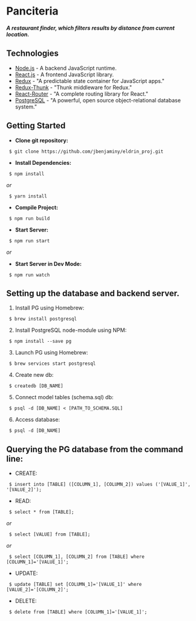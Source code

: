 # Panciteria #

 ***A restaurant finder, which filters results by distance from current location.***

## Technologies ##
 * [Node.js](https://nodejs.org/en/) - A backend JavaScript runtime.
 * [React.js](https://facebook.github.io/react/) - A frontend JavaScript library.
 * [Redux](http://redux.js.org/) - "A predictable state container for JavaScript apps."
 * [Redux-Thunk](https://github.com/gaearon/redux-thunk) - "Thunk middleware for Redux."
 * [React-Router](https://github.com/ReactTraining/react-router) - "A complete routing library for React."
 * [PostgreSQL](https://www.postgresql.org/) - "A powerful, open source object-relational database system."

## Getting Started ##
* __Clone git repository:__
 ```
  $ git clone https://github.com/jbenjaminy/eldrin_proj.git
 ```

* __Install Dependencies:__
 ```
  $ npm install

 ```
_or_

 ```
  $ yarn install
 ```

* __Compile Project:__
 ```
  $ npm run build
 ```

* __Start Server:__
 ```
  $ npm run start
 ```
_or_

* __Start Server in Dev Mode:__
 ```
  $ npm run watch
 ```

## Setting up the database and backend server.
1. Install PG using Homebrew:
 ```
  $ brew install postgresql
 ```

2. Install PostgreSQL node-module using NPM:
 ```
  $ npm install --save pg
 ```

3. Launch PG using Homebrew:
 ```
  $ brew services start postgresql
 ```

4. Create new db:
 ```
  $ createdb [DB_NAME]
 ```

5. Connect model tables (schema.sql) db:
 ```
  $ psql -d [DB_NAME] < [PATH_TO_SCHEMA.SQL]
 ```

6. Access database:
 ```
  $ psql -d [DB_NAME]
 ```

## Querying the PG database from the command line: ##

* CREATE:
 ```
  $ insert into [TABLE] ([COLUMN_1], [COLUMN_2]) values ('[VALUE_1]', '[VALUE_2]');
 ```

* READ:
 ```
  $ select * from [TABLE];
 ```
_or_
 ```
  $ select [VALUE] from [TABLE];
 ```
_or_
 ```
  $ select [COLUMN_1], [COLUMN_2] from [TABLE] where [COLUMN_1]='[VALUE_1]';
 ```

* UPDATE:
 ```
  $ update [TABLE] set [COLUMN_1]='[VALUE_1]' where [VALUE_2]='[COLUMN_2]';
 ```

* DELETE:
 ```
  $ delete from [TABLE] where [COLUMN_1]='[VALUE_1]';
 ```
